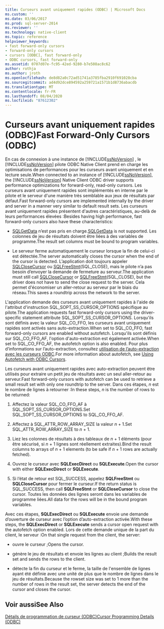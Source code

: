 ```yaml
---
title: Curseurs avant uniquement rapides (ODBC) | Microsoft Docs
ms.custom: ''
ms.date: 03/06/2017
ms.prod: sql-server-2014
ms.reviewer: ''
ms.technology: native-client
ms.topic: reference
helpviewer_keywords:
- fast forward-only cursors
- forward-only cursors
- cursors [ODBC], fast forward-only
- ODBC cursors, fast forward-only
ms.assetid: 0707d07e-fc95-42ed-9280-b7e508ac8c62
author: rothja
ms.author: jroth
ms.openlocfilehash: de8d82a0c72ad51741a3785fba2910f691028cba
ms.sourcegitcommit: ad4d92dce894592a259721a1571b1d8736abacdb
ms.translationtype: MT
ms.contentlocale: fr-FR
ms.lasthandoff: 08/04/2020
ms.locfileid: "87612302"
---
```

# <a name="fast-forward-only-cursors-odbc"></a><span data-ttu-id="856da-102">Curseurs avant uniquement rapides (ODBC)</span><span class="sxs-lookup"><span data-stu-id="856da-102">Fast Forward-Only Cursors (ODBC)</span></span>
  <span data-ttu-id="856da-103">En cas de connexion à une instance de [!INCLUDE[ssNoVersion](../../../includes/ssnoversion-md.md)] , le [!INCLUDE[ssNoVersion](../../../includes/ssnoversion-md.md)] pilote ODBC Native Client prend en charge les optimisations de performances pour les curseurs avant uniquement et en lecture seule.</span><span class="sxs-lookup"><span data-stu-id="856da-103">When connected to an instance of [!INCLUDE[ssNoVersion](../../../includes/ssnoversion-md.md)], the [!INCLUDE[ssNoVersion](../../../includes/ssnoversion-md.md)] Native Client ODBC driver supports performance optimizations for forward-only, read-only cursors.</span></span> <span data-ttu-id="856da-104">Les curseurs avant uniquement rapides sont implémentés en interne par le pilote et le serveur d'une manière très semblable aux jeux de résultats par défaut.</span><span class="sxs-lookup"><span data-stu-id="856da-104">Fast forward-only cursors are implemented internally by the driver and server in a manner very similar to default result sets.</span></span> <span data-ttu-id="856da-105">Les curseurs avant uniquement rapides présentent d'autres caractéristiques, au-delà de leurs performances élevées :</span><span class="sxs-lookup"><span data-stu-id="856da-105">Besides having high performance, fast forward-only cursors also have these characteristics:</span></span>  
  
-   <span data-ttu-id="856da-106">[SQLGetData](../../native-client-odbc-api/sqlgetdata.md) n’est pas pris en charge.</span><span class="sxs-lookup"><span data-stu-id="856da-106">[SQLGetData](../../native-client-odbc-api/sqlgetdata.md) is not supported.</span></span> <span data-ttu-id="856da-107">Les colonnes de jeu de résultats doivent être liées à des variables de programme.</span><span class="sxs-lookup"><span data-stu-id="856da-107">The result set columns must be bound to program variables.</span></span>  
  
-   <span data-ttu-id="856da-108">Le serveur ferme automatiquement le curseur lorsque la fin de celui-ci est détectée.</span><span class="sxs-lookup"><span data-stu-id="856da-108">The server automatically closes the cursor when the end of the cursor is detected.</span></span> <span data-ttu-id="856da-109">L’application doit toujours appeler [SQLCloseCursor](../../native-client-odbc-api/sqlclosecursor.md) ou [SQLFreeStmt](../../native-client-odbc-api/sqlfreestmt.md)(SQL_CLOSE), mais le pilote n’a pas besoin d’envoyer la demande de fermeture au serveur.</span><span class="sxs-lookup"><span data-stu-id="856da-109">The application must still call [SQLCloseCursor](../../native-client-odbc-api/sqlclosecursor.md) or [SQLFreeStmt](../../native-client-odbc-api/sqlfreestmt.md)(SQL_CLOSE), but the driver does not have to send the close request to the server.</span></span> <span data-ttu-id="856da-110">Cela permet d'économiser un aller-retour au serveur par le biais du réseau.</span><span class="sxs-lookup"><span data-stu-id="856da-110">This saves a roundtrip across the network to the server.</span></span>  
  
 <span data-ttu-id="856da-111">L'application demande des curseurs avant uniquement rapides à l'aide de l'attribut d'instruction SQL_SOPT_SS_CURSOR_OPTIONS spécifique au pilote.</span><span class="sxs-lookup"><span data-stu-id="856da-111">The application requests fast forward-only cursors using the driver-specific statement attribute SQL_SOPT_SS_CURSOR_OPTIONS.</span></span> <span data-ttu-id="856da-112">Lorsqu'ils sont définis avec la valeur SQL_CO_FFO, les curseurs avant uniquement rapides sont activés sans auto-extraction.</span><span class="sxs-lookup"><span data-stu-id="856da-112">When set to SQL_CO_FFO, fast forward-only cursors are enabled without autofetch.</span></span> <span data-ttu-id="856da-113">Lorsqu'ils sont définis sur SQL_CO_FFO_AF, l'option d'auto-extraction est également activée.</span><span class="sxs-lookup"><span data-stu-id="856da-113">When set to SQL_CO_FFO_AF, the autofetch option is also enabled.</span></span> <span data-ttu-id="856da-114">Pour plus d’informations sur l’auto-extraction, consultez [utilisation de l’auto-extraction avec les curseurs ODBC](using-autofetch-with-odbc-cursors.md).</span><span class="sxs-lookup"><span data-stu-id="856da-114">For more information about autofetch, see [Using Autofetch with ODBC Cursors](using-autofetch-with-odbc-cursors.md).</span></span>  
  
 <span data-ttu-id="856da-115">Les curseurs avant uniquement rapides avec auto-extraction peuvent être utilisés pour extraire un petit jeu de résultats avec un seul aller-retour au serveur.</span><span class="sxs-lookup"><span data-stu-id="856da-115">Fast forward-only cursors with autofetch can be used to retrieve a small result set with only one roundtrip to the server.</span></span> <span data-ttu-id="856da-116">Dans ces étapes, *n* est le nombre de lignes à retourner :</span><span class="sxs-lookup"><span data-stu-id="856da-116">In these steps, *n* is the number of rows to be returned:</span></span>  
  
1.  <span data-ttu-id="856da-117">Affectez la valeur SQL_CO_FFO_AF à SQL_SOPT_SS_CURSOR_OPTIONS.</span><span class="sxs-lookup"><span data-stu-id="856da-117">Set SQL_SOPT_SS_CURSOR_OPTIONS to SQL_CO_FFO_AF.</span></span>  
  
2.  <span data-ttu-id="856da-118">Affectez à SQL_ATTR_ROW_ARRAY_SIZE la valeur *n* + 1.</span><span class="sxs-lookup"><span data-stu-id="856da-118">Set SQL_ATTR_ROW_ARRAY_SIZE to *n* + 1.</span></span>  
  
3.  <span data-ttu-id="856da-119">Liez les colonnes de résultats à des tableaux de *n* + 1 éléments (pour être sécurisé, si *n* + 1 lignes sont réellement extraites).</span><span class="sxs-lookup"><span data-stu-id="856da-119">Bind the result columns to arrays of *n* + 1 elements (to be safe if *n* + 1 rows are actually fetched).</span></span>  
  
4.  <span data-ttu-id="856da-120">Ouvrez le curseur avec **SQLExecDirect** ou **SQLExecute**.</span><span class="sxs-lookup"><span data-stu-id="856da-120">Open the cursor with either **SQLExecDirect** or **SQLExecute**.</span></span>  
  
5.  <span data-ttu-id="856da-121">Si l’état de retour est SQL_SUCCESS, appelez **SQLFreeStmt** ou **SQLCloseCursor** pour fermer le curseur.</span><span class="sxs-lookup"><span data-stu-id="856da-121">If the return status is SQL_SUCCESS, then call **SQLFreeStmt** or **SQLCloseCursor** to close the cursor.</span></span> <span data-ttu-id="856da-122">Toutes les données des lignes seront dans les variables de programme liées.</span><span class="sxs-lookup"><span data-stu-id="856da-122">All data for the rows will be in the bound program variables.</span></span>  
  
 <span data-ttu-id="856da-123">Avec ces étapes, **SQLExecDirect** ou **SQLExecute** envoie une demande d’ouverture de curseur avec l’option d’auto-extraction activée.</span><span class="sxs-lookup"><span data-stu-id="856da-123">With these steps, the **SQLExecDirect** or **SQLExecute** sends a cursor open request with the autofetch option enabled.</span></span> <span data-ttu-id="856da-124">Lors de cette demande unique de la part du client, le serveur :</span><span class="sxs-lookup"><span data-stu-id="856da-124">On that single request from the client, the server:</span></span>  
  
-   <span data-ttu-id="856da-125">ouvre le curseur ;</span><span class="sxs-lookup"><span data-stu-id="856da-125">Opens the cursor.</span></span>  
  
-   <span data-ttu-id="856da-126">génère le jeu de résultats et envoie les lignes au client ;</span><span class="sxs-lookup"><span data-stu-id="856da-126">Builds the result set and sends the rows to the client.</span></span>  
  
-   <span data-ttu-id="856da-127">détecte la fin du curseur et le ferme, la taille de l'ensemble de lignes ayant été définie avec une unité de plus que le nombre de lignes dans le jeu de résultats.</span><span class="sxs-lookup"><span data-stu-id="856da-127">Because the rowset size was set to 1 more than the number of rows in the result set, the server detects the end of the cursor and closes the cursor.</span></span>  
  
## <a name="see-also"></a><span data-ttu-id="856da-128">Voir aussi</span><span class="sxs-lookup"><span data-stu-id="856da-128">See Also</span></span>  
 [<span data-ttu-id="856da-129">Détails de programmation de curseur &#40;ODBC&#41;</span><span class="sxs-lookup"><span data-stu-id="856da-129">Cursor Programming Details &#40;ODBC&#41;</span></span>](cursor-programming-details-odbc.md)  
  
  
